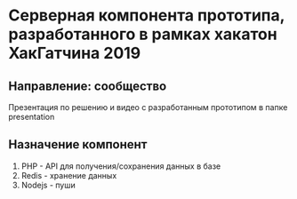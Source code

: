 # Серверная компонента прототипа, разработанного в рамках хакатон ХакГатчина 2019

## Направление: сообщество

Презентация по решению и видео с разработанным прототипом в папке presentation

## Назначение компонент
1. PHP - API для получения/сохранения данных в базе
2. Redis - хранение данных
3. Nodejs - пуши

